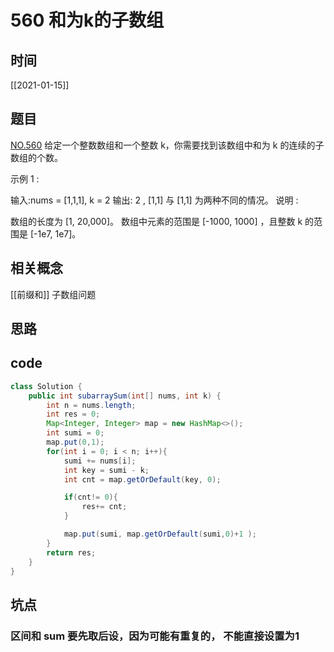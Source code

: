 # 560 和为k的子数组
## 时间
[[2021-01-15]]
## 题目
[NO.560](https://leetcode-cn.com/problems/subarray-sum-equals-k/description/)
给定一个整数数组和一个整数 k，你需要找到该数组中和为 k 的连续的子数组的个数。

示例 1 :

输入:nums = [1,1,1], k = 2
输出: 2 , [1,1] 与 [1,1] 为两种不同的情况。
说明 :

数组的长度为 [1, 20,000]。
数组中元素的范围是 [-1000, 1000] ，且整数 k 的范围是 [-1e7, 1e7]。
## 相关概念
[[前缀和]]
子数组问题

## 思路

## code
```java
class Solution {
    public int subarraySum(int[] nums, int k) {
        int n = nums.length;
        int res = 0;
        Map<Integer, Integer> map = new HashMap<>();
        int sumi = 0;
        map.put(0,1);
        for(int i = 0; i < n; i++){
            sumi += nums[i];
            int key = sumi - k;
            int cnt = map.getOrDefault(key, 0);

            if(cnt!= 0){
                res+= cnt;
            }

            map.put(sumi, map.getOrDefault(sumi,0)+1 );
        }
        return res;
    }
}

```

## 坑点
### 区间和 sum 要先取后设，因为可能有重复的， 不能直接设置为1
